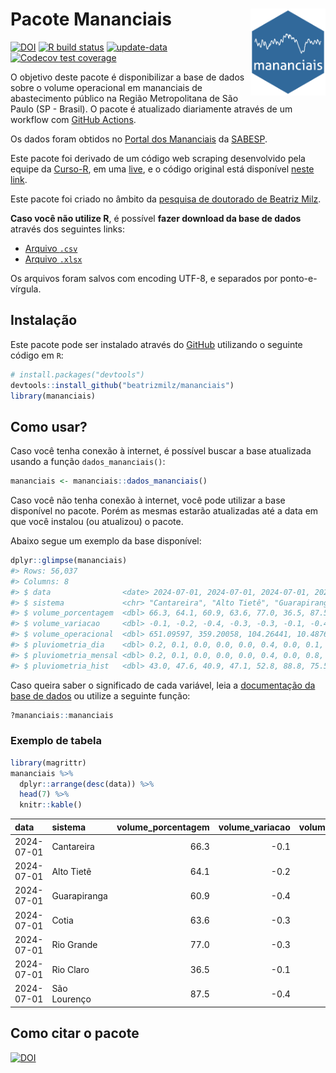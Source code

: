 
<!-- README.md is generated from README.Rmd. Please edit that file -->

# Pacote Mananciais <img src="man/figures/hexlogo.png" align="right" width = "120px"/>

<!-- badges: start -->

[![DOI](https://zenodo.org/badge/DOI/10.5281/zenodo.4733056.svg)](https://doi.org/10.5281/zenodo.4733056)
[![R build
status](https://github.com/beatrizmilz/mananciais/workflows/R-CMD-check/badge.svg)](https://github.com/beatrizmilz/mananciais/actions)
[![update-data](https://github.com/beatrizmilz/mananciais/actions/workflows/2-update_data.yaml/badge.svg)](https://github.com/beatrizmilz/mananciais/actions/workflows/2-update_data.yaml)
[![Codecov test
coverage](https://codecov.io/gh/beatrizmilz/mananciais/branch/master/graph/badge.svg)](https://codecov.io/gh/beatrizmilz/mananciais?branch=master)
<!-- badges: end -->

O objetivo deste pacote é disponibilizar a base de dados sobre o volume
operacional em mananciais de abastecimento público na Região
Metropolitana de São Paulo (SP - Brasil). O pacote é atualizado
diariamente através de um workflow com [GitHub
Actions](https://github.com/beatrizmilz/mananciais/actions).

Os dados foram obtidos no [Portal dos
Mananciais](http://mananciais.sabesp.com.br/Situacao) da
[SABESP](http://site.sabesp.com.br/site/Default.aspx).

Este pacote foi derivado de um código web scraping desenvolvido pela
equipe da [Curso-R](https://www.curso-r.com/), em uma
[live](https://youtu.be/jvZIxrMmOcQ), e o código original está
disponível [neste
link](https://github.com/curso-r/lives/blob/master/drafts/20200730_scraper_sabesp.R).

Este pacote foi criado no âmbito da [pesquisa de doutorado de Beatriz
Milz](https://beatrizmilz.github.io/tese/).

**Caso você não utilize R**, é possível **fazer download da base de
dados** através dos seguintes links:

- [Arquivo
  `.csv`](https://github.com/beatrizmilz/mananciais/raw/master/inst/extdata/mananciais.csv)
- [Arquivo
  `.xlsx`](https://github.com/beatrizmilz/mananciais/blob/master/inst/extdata/mananciais.xlsx?raw=true)

Os arquivos foram salvos com encoding UTF-8, e separados por
ponto-e-vírgula.

## Instalação

Este pacote pode ser instalado através do [GitHub](https://github.com/)
utilizando o seguinte código em `R`:

``` r
# install.packages("devtools")
devtools::install_github("beatrizmilz/mananciais")
library(mananciais)
```

## Como usar?

Caso você tenha conexão à internet, é possível buscar a base atualizada
usando a função `dados_mananciais()`:

``` r
mananciais <- mananciais::dados_mananciais() 
```

Caso você não tenha conexão à internet, você pode utilizar a base
disponível no pacote. Porém as mesmas estarão atualizadas até a data em
que você instalou (ou atualizou) o pacote.

Abaixo segue um exemplo da base disponível:

``` r
dplyr::glimpse(mananciais)
#> Rows: 56,037
#> Columns: 8
#> $ data                <date> 2024-07-01, 2024-07-01, 2024-07-01, 2024-07-01, 2…
#> $ sistema             <chr> "Cantareira", "Alto Tietê", "Guarapiranga", "Cotia…
#> $ volume_porcentagem  <dbl> 66.3, 64.1, 60.9, 63.6, 77.0, 36.5, 87.5, 66.4, 64…
#> $ volume_variacao     <dbl> -0.1, -0.2, -0.4, -0.3, -0.3, -0.1, -0.4, -0.1, -0…
#> $ volume_operacional  <dbl> 651.09597, 359.20058, 104.26441, 10.48768, 86.3812…
#> $ pluviometria_dia    <dbl> 0.2, 0.1, 0.0, 0.0, 0.0, 0.4, 0.0, 0.1, 0.3, 0.2, …
#> $ pluviometria_mensal <dbl> 0.2, 0.1, 0.0, 0.0, 0.0, 0.4, 0.0, 0.8, 14.7, 2.0,…
#> $ pluviometria_hist   <dbl> 43.0, 47.6, 40.9, 47.1, 52.8, 88.8, 75.5, 56.9, 52…
```

Caso queira saber o significado de cada variável, leia a [documentação
da base de
dados](https://beatrizmilz.github.io/mananciais/reference/mananciais.html)
ou utilize a seguinte função:

``` r
?mananciais::mananciais
```

### Exemplo de tabela

``` r
library(magrittr)
mananciais %>% 
  dplyr::arrange(desc(data)) %>% 
  head(7) %>%
  knitr::kable()
```

| data       | sistema      | volume_porcentagem | volume_variacao | volume_operacional | pluviometria_dia | pluviometria_mensal | pluviometria_hist |
|:-----------|:-------------|-------------------:|----------------:|-------------------:|-----------------:|--------------------:|------------------:|
| 2024-07-01 | Cantareira   |               66.3 |            -0.1 |          651.09597 |              0.2 |                 0.2 |              43.0 |
| 2024-07-01 | Alto Tietê   |               64.1 |            -0.2 |          359.20058 |              0.1 |                 0.1 |              47.6 |
| 2024-07-01 | Guarapiranga |               60.9 |            -0.4 |          104.26441 |              0.0 |                 0.0 |              40.9 |
| 2024-07-01 | Cotia        |               63.6 |            -0.3 |           10.48768 |              0.0 |                 0.0 |              47.1 |
| 2024-07-01 | Rio Grande   |               77.0 |            -0.3 |           86.38127 |              0.0 |                 0.0 |              52.8 |
| 2024-07-01 | Rio Claro    |               36.5 |            -0.1 |            4.98969 |              0.4 |                 0.4 |              88.8 |
| 2024-07-01 | São Lourenço |               87.5 |            -0.4 |           77.73402 |              0.0 |                 0.0 |              75.5 |

## Como citar o pacote

[![DOI](https://zenodo.org/badge/DOI/10.5281/zenodo.4733056.svg)](https://doi.org/10.5281/zenodo.4733056)
